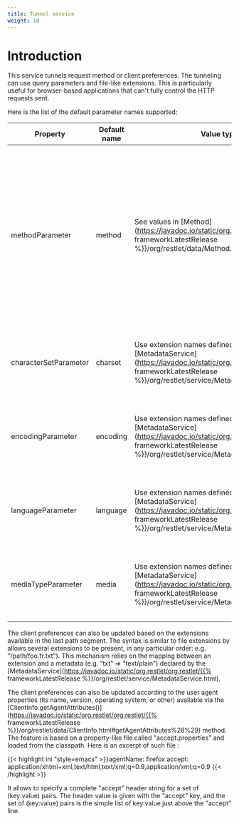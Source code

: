 ```yaml
---
title: Tunnel service
weight: 10
---
```

# Introduction

This service tunnels request method or client preferences. The tunneling
can use query parameters and file-like extensions. This is particularly
useful for browser-based applications that can't fully control the HTTP
requests sent.

Here is the list of the default parameter names supported:

Property | Default name | Value type | Description
---------|--------------|------------|------------
methodParameter | method | See values in [Method](https://javadoc.io/static/org.restlet/org.restlet/{{% frameworkLatestRelease %}}/org/restlet/data/Method.html) | For POST requests, let you specify the actual method to use (DELETE, PUT, MOVE, etc.). For GET requests, let you specify OPTIONS as the actual method to use.
characterSetParameter | charset | Use extension names defined in [MetadataService](https://javadoc.io/static/org.restlet/org.restlet/{{% frameworkLatestRelease %}}/org/restlet/service/MetadataService.html) | For GET requests, replaces the accepted character set by the given value.
encodingParameter | encoding | Use extension names defined in [MetadataService](https://javadoc.io/static/org.restlet/org.restlet/{{% frameworkLatestRelease %}}/org/restlet/service/MetadataService.html) | For GET requests, replaces the accepted encoding by the given value.
languageParameter | language | Use extension names defined in [MetadataService](https://javadoc.io/static/org.restlet/org.restlet/{{% frameworkLatestRelease %}}/org/restlet/service/MetadataService.html) | For GET requests, replaces the accepted language by the given value.
mediaTypeParameter | media | Use extension names defined in [MetadataService](https://javadoc.io/static/org.restlet/org.restlet/{{% frameworkLatestRelease %}}/org/restlet/service/MetadataService.html) | For GET requests, replaces the accepted media type set by the given value.

The client preferences can also be updated based on the extensions
available in the last path segment. The syntax is similar to file
extensions by allows several extensions to be present, in any particular
order: e.g. "/path/foo.fr.txt"). This mechanism relies on the mapping
between an extension and a metadata (e.g. "txt" =\> "text/plain")
declared by the
[MetadataService](https://javadoc.io/static/org.restlet/org.restlet/{{% frameworkLatestRelease %}}/org/restlet/service/MetadataService.html).

The client preferences can also be updated according to the user agent
properties (its name, version, operating system, or other) available via
the
[ClientInfo.getAgentAttributes()](https://javadoc.io/static/org.restlet/org.restlet/{{% frameworkLatestRelease %}}/org/restlet/data/ClientInfo.html#getAgentAttributes%28%29)
method. The feature is based on a property-like file called
"accept.properties" and loaded from the classpath. Here is an excerpt of
such file :

{{< highlight ini "style=emacs" >}}agentName: firefox accept:
application/xhtml+xml,text/html,text/xml;q=0.9,application/xml;q=0.9
{{< /highlight >}}

It allows to specify a complete "accept" header string for a set of
(key:value) pairs. The header value is given with the "accept" key, and
the set of (key:value) pairs is the simple list of key:value just above
the "accept" line.
